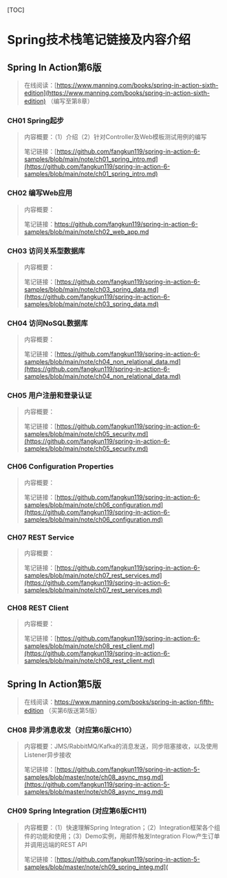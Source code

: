 [TOC]

# Spring技术栈笔记链接及内容介绍

## Spring In Action第6版

> 在线阅读：[https://www.manning.com/books/spring-in-action-sixth-edition](https://www.manning.com/books/spring-in-action-sixth-edition) （编写至第8章）

### CH01 Spring起步

> 内容概要：（1）介绍（2）针对Controller及Web模板测试用例的编写
>
> 笔记链接：[https://github.com/fangkun119/spring-in-action-6-samples/blob/main/note/ch01_spring_intro.md](https://github.com/fangkun119/spring-in-action-6-samples/blob/main/note/ch01_spring_intro.md)

### CH02 编写Web应用

> 内容概要：
>
> 笔记链接：https://github.com/fangkun119/spring-in-action-6-samples/blob/main/note/ch02_web_app.md

### CH03 访问关系型数据库

> 内容概要：
>
> 笔记链接：[https://github.com/fangkun119/spring-in-action-6-samples/blob/main/note/ch03_spring_data.md](https://github.com/fangkun119/spring-in-action-6-samples/blob/main/note/ch03_spring_data.md)

### CH04 访问NoSQL数据库

> 内容概要：
>
> 笔记链接：[https://github.com/fangkun119/spring-in-action-6-samples/blob/main/note/ch04_non_relational_data.md](https://github.com/fangkun119/spring-in-action-6-samples/blob/main/note/ch04_non_relational_data.md)

### CH05 用户注册和登录认证

> 内容概要：
>
> 笔记链接：[https://github.com/fangkun119/spring-in-action-6-samples/blob/main/note/ch05_security.md](https://github.com/fangkun119/spring-in-action-6-samples/blob/main/note/ch05_security.md)

### CH06 Configuration Properties

> 内容概要：
>
> 笔记链接：[https://github.com/fangkun119/spring-in-action-6-samples/blob/main/note/ch06_configuration.md](https://github.com/fangkun119/spring-in-action-6-samples/blob/main/note/ch06_configuration.md)

### CH07 REST Service

> 内容概要：
>
> 笔记链接：[https://github.com/fangkun119/spring-in-action-6-samples/blob/main/note/ch07_rest_services.md](https://github.com/fangkun119/spring-in-action-6-samples/blob/main/note/ch07_rest_services.md)

### CH08 REST Client

> 内容概要：
>
> 笔记链接：[https://github.com/fangkun119/spring-in-action-6-samples/blob/main/note/ch08_rest_client.md](https://github.com/fangkun119/spring-in-action-6-samples/blob/main/note/ch08_rest_client.md)

## Spring In Action第5版

> 在线阅读：https://www.manning.com/books/spring-in-action-fifth-edition （买第6版送第5版）

### CH08 异步消息收发（对应第6版CH10）

> 内容概要：JMS/RabbitMQ/Kafka的消息发送，同步阻塞接收，以及使用Listener异步接收
>
> 笔记链接：[https://github.com/fangkun119/spring-in-action-5-samples/blob/master/note/ch08_async_msg.md](https://github.com/fangkun119/spring-in-action-5-samples/blob/master/note/ch08_async_msg.md)

### CH09 Spring Integration (对应第6版CH11)

> 内容概要：（1）快速理解Spring Integration；（2）Integration框架各个组件的功能和使用；（3）Demo实例，用邮件触发Integration Flow产生订单并调用远端的REST API
>
> 笔记链接：[https://github.com/fangkun119/spring-in-action-5-samples/blob/master/note/ch09_spring_integ.md](